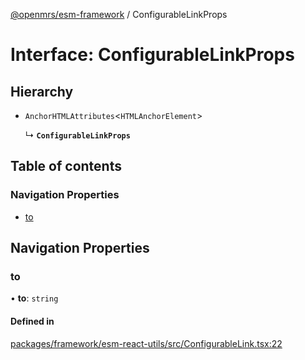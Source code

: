 [@openmrs/esm-framework](../API.md) / ConfigurableLinkProps

# Interface: ConfigurableLinkProps

## Hierarchy

- `AnchorHTMLAttributes`<`HTMLAnchorElement`\>

  ↳ **`ConfigurableLinkProps`**

## Table of contents

### Navigation Properties

- [to](ConfigurableLinkProps.md#to)

## Navigation Properties

### to

• **to**: `string`

#### Defined in

[packages/framework/esm-react-utils/src/ConfigurableLink.tsx:22](https://github.com/openmrs/openmrs-esm-core/blob/master/packages/framework/esm-react-utils/src/ConfigurableLink.tsx#L22)
